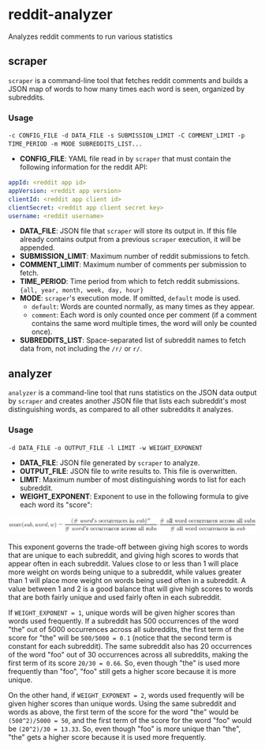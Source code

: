 # reddit-analyzer
Analyzes reddit comments to run various statistics


## scraper
`scraper` is a command-line tool that fetches reddit comments and builds a JSON map of words to how many times each
word is seen, organized by subreddits.

### Usage
`-c CONFIG_FILE -d DATA_FILE -s SUBMISSION_LIMIT -C COMMENT_LIMIT -p TIME_PERIOD -m MODE SUBREDDITS_LIST...`

- **CONFIG_FILE**: YAML file read in by `scraper` that must contain the following information for the reddit API:
```yaml
appId: <reddit app id>
appVersion: <reddit app version>
clientId: <reddit app client id>
clientSecret: <reddit app client secret key>
username: <reddit username>
```
- **DATA_FILE**: JSON file that `scraper` will store its output in. If this file already contains output from a
previous `scraper` execution, it will be appended.
- **SUBMISSION_LIMIT**: Maximum number of reddit submissions to fetch.
- **COMMENT_LIMIT**: Maximum number of comments per submission to fetch.
- **TIME_PERIOD**: Time period from which to fetch reddit submissions. `{all, year, month, week, day, hour}`
- **MODE**: `scraper`'s execution mode. If omitted, `default` mode is used.
  - `default`: Words are counted normally, as many times as they appear.
  - `comment`: Each word is only counted once per comment (if a comment contains the same word multiple times, the word
  will only be counted once).
- **SUBREDDITS_LIST**: Space-separated list of subreddit names to fetch data from, not including the `/r/` or `r/`.


## analyzer
`analyzer` is a command-line tool that runs statistics on the JSON data output by `scraper` and creates another
JSON file that lists each subreddit's most distinguishing words, as compared to all other subreddits it analyzes.

### Usage
`-d DATA_FILE -o OUTPUT_FILE -l LIMIT -w WEIGHT_EXPONENT`

- **DATA_FILE**: JSON file generated by `scraper` to analyze.
- **OUTPUT_FILE**: JSON file to write results to. This file is overwritten.
- **LIMIT**: Maximum number of most distinguishing words to list for each subreddit.
- **WEIGHT_EXPONENT**: Exponent to use in the following formula to give each word its "score":

![scoring formula](images/formula.png)

This exponent governs the trade-off between giving high scores to words that are unique to each subreddit, and giving
high scores to words that appear often in each subreddit. Values close to or less than 1 will place more weight on
words being unique to a subreddit, while values greater than 1 will place more weight on words being used often in a
subreddit. A value between 1 and 2 is a good balance that will give high scores to words that are both fairly
unique and used fairly often in each subreddit.

If `WEIGHT_EXPONENT = 1`, unique words will be given higher scores than words used frequently. If a subreddit has 500
occurrences of the word "the" out of 5000 occurrences across all subreddits, the first term of the score for "the" will
be `500/5000 = 0.1` (notice that the second term is constant for each subreddit). The same subreddit also has 20
occurrences of the word "foo" out of 30 occurrences across all subreddits, making the first term of its score
`20/30 = 0.66`. So, even though "the" is used more frequently than "foo", "foo" still gets a higher score because
it is more unique.

On the other hand, if `WEIGHT_EXPONENT = 2`, words used frequently will be given higher scores than unique words.
Using the same subreddit and words as above, the first term of the score for the word "the" would be
`(500^2)/5000 = 50`, and the first term of the score for the word "foo" would be `(20^2)/30 = 13.33`.
So, even though "foo" is more unique than "the", "the" gets a higher score because it is used more frequently.
